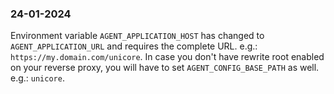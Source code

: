 ### 24-01-2024

Environment variable `AGENT_APPLICATION_HOST` has changed to `AGENT_APPLICATION_URL` and requires the complete URL. e.g.:
`https://my.domain.com/unicore`. In case you don't have rewrite root enabled on your reverse proxy, you will have to set `AGENT_CONFIG_BASE_PATH` as well. e.g.: `unicore`.
